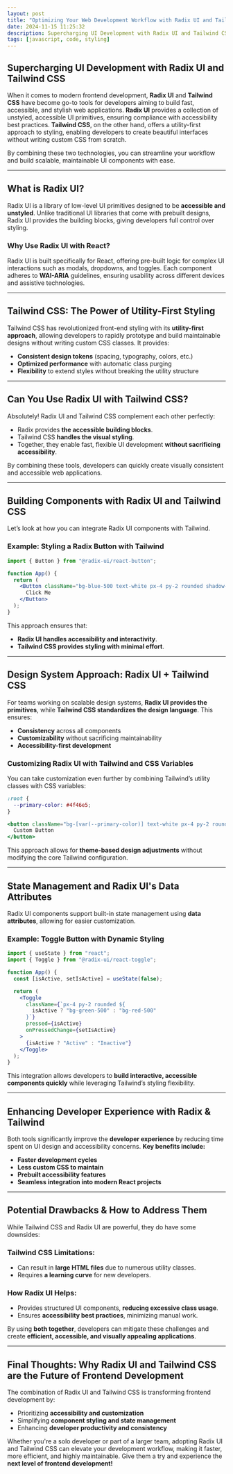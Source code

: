 ```yaml
---
layout: post
title: "Optimizing Your Web Development Workflow with Radix UI and Tailwind CSS"
date: 2024-11-15 11:25:32
description: Supercharging UI Development with Radix UI and Tailwind CSS.
tags: [javascript, code, styling]
---
```


## Supercharging UI Development with Radix UI and Tailwind CSS

When it comes to modern frontend development, **Radix UI** and **Tailwind CSS** have become go-to tools for developers aiming to build fast, accessible, and stylish web applications. **Radix UI** provides a collection of unstyled, accessible UI primitives, ensuring compliance with accessibility best practices. **Tailwind CSS**, on the other hand, offers a utility-first approach to styling, enabling developers to create beautiful interfaces without writing custom CSS from scratch.

By combining these two technologies, you can streamline your workflow and build scalable, maintainable UI components with ease.

---

## What is Radix UI?

Radix UI is a library of low-level UI primitives designed to be **accessible and unstyled**. Unlike traditional UI libraries that come with prebuilt designs, Radix UI provides the building blocks, giving developers full control over styling.

### Why Use Radix UI with React?

Radix UI is built specifically for React, offering pre-built logic for complex UI interactions such as modals, dropdowns, and toggles. Each component adheres to **WAI-ARIA** guidelines, ensuring usability across different devices and assistive technologies.

---

## Tailwind CSS: The Power of Utility-First Styling

Tailwind CSS has revolutionized front-end styling with its **utility-first approach**, allowing developers to rapidly prototype and build maintainable designs without writing custom CSS classes. It provides:

- **Consistent design tokens** (spacing, typography, colors, etc.)
- **Optimized performance** with automatic class purging
- **Flexibility** to extend styles without breaking the utility structure

---

## Can You Use Radix UI with Tailwind CSS?

Absolutely! Radix UI and Tailwind CSS complement each other perfectly:

- Radix provides **the accessible building blocks**.
- Tailwind CSS **handles the visual styling**.
- Together, they enable fast, flexible UI development **without sacrificing accessibility**.

By combining these tools, developers can quickly create visually consistent and accessible web applications.

---

## Building Components with Radix UI and Tailwind CSS

Let’s look at how you can integrate Radix UI components with Tailwind.

### Example: Styling a Radix Button with Tailwind

```jsx
import { Button } from "@radix-ui/react-button";

function App() {
  return (
    <Button className="bg-blue-500 text-white px-4 py-2 rounded shadow-md hover:bg-blue-600">
      Click Me
    </Button>
  );
}
```

This approach ensures that:

- **Radix UI handles accessibility and interactivity**.
- **Tailwind CSS provides styling with minimal effort**.

---

## Design System Approach: Radix UI + Tailwind CSS

For teams working on scalable design systems, **Radix UI provides the primitives**, while **Tailwind CSS standardizes the design language**. This ensures:

- **Consistency** across all components
- **Customizability** without sacrificing maintainability
- **Accessibility-first development**

### Customizing Radix UI with Tailwind and CSS Variables

You can take customization even further by combining Tailwind’s utility classes with CSS variables:

```css
:root {
  --primary-color: #4f46e5;
}
```

```jsx
<button className="bg-[var(--primary-color)] text-white px-4 py-2 rounded">
  Custom Button
</button>
```

This approach allows for **theme-based design adjustments** without modifying the core Tailwind configuration.

---

## State Management and Radix UI's Data Attributes

Radix UI components support built-in state management using **data attributes**, allowing for easier customization.

### Example: Toggle Button with Dynamic Styling

```jsx
import { useState } from "react";
import { Toggle } from "@radix-ui/react-toggle";

function App() {
  const [isActive, setIsActive] = useState(false);

  return (
    <Toggle
      className={`px-4 py-2 rounded ${
        isActive ? "bg-green-500" : "bg-red-500"
      }`}
      pressed={isActive}
      onPressedChange={setIsActive}
    >
      {isActive ? "Active" : "Inactive"}
    </Toggle>
  );
}
```

This integration allows developers to **build interactive, accessible components quickly** while leveraging Tailwind’s styling flexibility.

---

## Enhancing Developer Experience with Radix & Tailwind

Both tools significantly improve the **developer experience** by reducing time spent on UI design and accessibility concerns. **Key benefits include:**

- **Faster development cycles**
- **Less custom CSS to maintain**
- **Prebuilt accessibility features**
- **Seamless integration into modern React projects**

---

## Potential Drawbacks & How to Address Them

While Tailwind CSS and Radix UI are powerful, they do have some downsides:

### Tailwind CSS Limitations:

- Can result in **large HTML files** due to numerous utility classes.
- Requires **a learning curve** for new developers.

### How Radix UI Helps:

- Provides structured UI components, **reducing excessive class usage**.
- Ensures **accessibility best practices**, minimizing manual work.

By using **both together**, developers can mitigate these challenges and create **efficient, accessible, and visually appealing applications**.

---

## Final Thoughts: Why Radix UI and Tailwind CSS are the Future of Frontend Development

The combination of Radix UI and Tailwind CSS is transforming frontend development by:

- Prioritizing **accessibility and customization**
- Simplifying **component styling and state management**
- Enhancing **developer productivity and consistency**

Whether you're a solo developer or part of a larger team, adopting Radix UI and Tailwind CSS can elevate your development workflow, making it faster, more efficient, and highly maintainable. Give them a try and experience the **next level of frontend development!**
